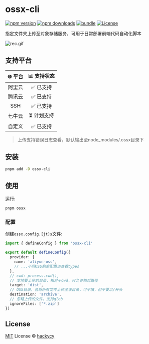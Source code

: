 # ossx-cli

[![npm version][npm-version-src]][npm-version-href]
[![npm downloads][npm-downloads-src]][npm-downloads-href]
[![bundle][bundle-src]][bundle-href]
[![License][license-src]][license-href]

指定文件夹上传至对象存储服务，可用于日常部署前端代码自动化脚本

![rec.gif](https://github.com/user-attachments/assets/853d7d3d-5085-4038-b4bd-4e7ffc23a0bc)

## 支持平台

<div align="center">

| 🌐 平台 | 📊 支持状态 |
|:-------:|:----------:|
| 阿里云 | ✅ 已支持 |
| 腾讯云 | ✅ 已支持 |
| SSH | ✅ 已支持 |
| 七牛云 | ⏳ 计划支持 |
| 自定义 | ✅ 已支持 |

</div>

> 上传支持错误日志查看，默认输出至node_modules/.ossx目录下

## 安装

``` bash
pnpm add -D ossx-cli
```

## 使用

运行:

``` bash
pnpm ossx
```

### 配置

创建`ossx.config.[jt]s`文件:

``` typescript
import { defineConfig } from 'ossx-cli'

export default defineConfig({
  provider: {
    name: 'aliyun-oss',
    // ...不同OSS剩余配置请查看types
  },
  // cwd: process.cwd(),
  // 本地要上传的目录，相对于cwd，只允许相对路径
  target: 'dist',
  // OSS目录，会将所有文件上传至该目录，可不填，但不要以/开头
  destination: 'archive',
  // 忽略上传的文件，支持glob
  ignoreFiles: ['*.zip']
})
```

## License

[MIT](./LICENSE) License © [hackycy](https://github.com/hackycy)

<!-- Badges -->

[npm-version-src]: https://img.shields.io/npm/v/ossx-cli?style=flat&colorA=080f12&colorB=1fa669
[npm-version-href]: https://npmjs.com/package/ossx-cli
[npm-downloads-src]: https://img.shields.io/npm/dm/ossx-cli?style=flat&colorA=080f12&colorB=1fa669
[npm-downloads-href]: https://npmjs.com/package/ossx-cli
[bundle-src]: https://img.shields.io/bundlephobia/minzip/ossx-cli?style=flat&colorA=080f12&colorB=1fa669&label=minzip
[bundle-href]: https://bundlephobia.com/result?p=ossx-cli
[license-src]: https://img.shields.io/github/license/hackycy/ossx-cli.svg?style=flat&colorA=080f12&colorB=1fa669
[license-href]: https://github.com/hackycy/ossx-cli/blob/main/LICENSE
